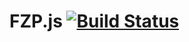 # FZP.js [![Build Status](https://travis-ci.org/paulvollmer/FZP.js.svg?branch=master)](https://travis-ci.org/paulvollmer/FZP.js)

